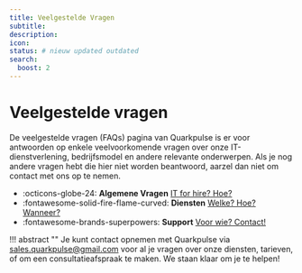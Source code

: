```yaml
---
title: Veelgestelde Vragen
subtitle:
description:
icon:
status: # nieuw updated outdated
search:
  boost: 2 
---
```


# Veelgestelde vragen

De veelgestelde vragen (FAQs) pagina van Quarkpulse is er voor antwoorden op enkele veelvoorkomende vragen over onze IT-dienstverlening, bedrijfsmodel en andere relevante onderwerpen. Als je nog andere vragen hebt die hier niet worden beantwoord, aarzel dan niet om contact met ons op te nemen.

<div class="grid cards" markdown>

- :octicons-globe-24: __Algemene Vragen__ [IT for hire? Hoe?](Algemeen/)
- :fontawesome-solid-fire-flame-curved: __Diensten__ [Welke? Hoe? Wanneer?](Diensten/)
- :fontawesome-brands-superpowers: __Support__ [Voor wie? Contact!](Support/)

</div>

!!! abstract ""
    Je kunt contact opnemen met Quarkpulse via [sales.quarkpulse@gmail.com](mailto:sales.quarkpulse@gmail.com) voor al je vragen over onze diensten, tarieven, of om een consultatieafspraak te maken. We staan klaar om je te helpen!